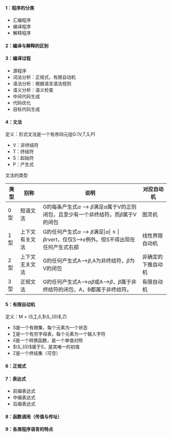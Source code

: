 #### 1：程序的分类
+ 汇编程序
+ 编译程序
+ 解释程序

#### 2：编译与解释的区别

#### 3：编译过程
+ 源程序
+ 词法分析：正规式，有限自动机
+ 语法分析：根据语言语法规则
+ 语义分析：语义检查
+ 中间代码生成
+ 代码优化
+ 目标代码生成

#### 4：文法
定义：形式文法是一个有序四元组G:(V,T,S,P)

+ V：非终结符
+ T：终结符
+ S：起始符
+ P：产生式

文法的类型

|类型|别称|说明|对应自动机|
| ---- | ---- | ---- | ---- |
|0型|短语文法|G的每条产生式$\alpha$ --> $\beta$满足$\alpha$属于V的正则闭包，且至少有一个非终结符。而$\beta$属于V的闭包|图灵机|
|1型|上下文有关文法|G的任何产生式$\alpha$ --> $\beta$满足$\lvert \alpha \rvert \leq \lvert \beta rvert$，仅仅S-->$\varepsilon$例外。但S不得出现在任何产生式右部|线性界限自动机|
|2型|上下文无关文法|G的任何产生式A-->$\beta$,A为非终结符，$\beta$为V的闭包|非确定的下推自动机|
|3型|正规文法|G的任何产生式A-->$\alpha\beta$或A-->$\beta$，$\beta$属于非终结符的闭包，A，B都属于非终结符。|有限自动机|

#### 5：有限自动机
定义：M = (S,$\sum$,$\delta$,$\S_{0}$,Z)
+ S是一个有限集，每个元素为一个状态
+ $\sum$是一个有穷字母表，每个元素为一个输入字符
+ $\delta$是一个转换函数，是一个单值对照
+ $\S_{0}$属于S，是其唯一的初值
+ Z是一个终结集（可空）

#### 6：正规式

#### 7：表达式
+ 前缀表达式
+ 中缀表达式
+ 后缀表达式

#### 8：函数调用（传值与传址）

#### 9：各类程序语言的特点